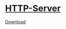 # [HTTP-Server](https://github.com/streamingnology/HTTP-Server)
[Download](https://github.com/streamingnology/HTTP-Server/releases)
